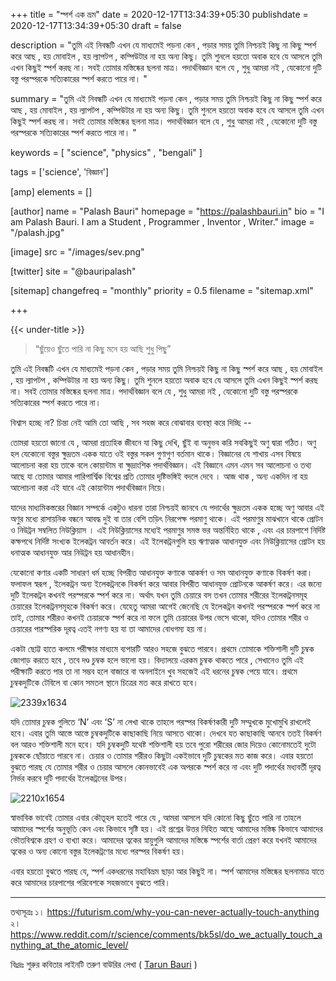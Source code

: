 +++
title = "স্পর্শ এক ভ্রম"
date = 2020-12-17T13:34:39+05:30
publishdate = 2020-12-17T13:34:39+05:30
draft = false

description = "তুমি এই নিবন্ধটি এখন যে মাধ্যমেই পড়না কেন , পড়ার সময় তুমি নিশ্চয়ই কিছু না কিছু স্পর্শ করে আছ , হয় মোবাইল , হয় ল্যাপটপ , কম্পিউটার না হয় অন্য কিছু। তুমি শুনলে হয়তো অবাক হবে যে আসলে তুমি এখন কিছুই স্পর্শ করছ না। সবই তোমার মস্তিষ্কের ছলনা মাত্র। পদার্থবিজ্ঞান বলে যে , শুধু আমরা নই , যেকোনো দুটি বস্তু পরস্পরকে সত্যিকারের স্পর্শ করতে পারে না। "

summary = "তুমি এই নিবন্ধটি এখন যে মাধ্যমেই পড়না কেন , পড়ার সময় তুমি নিশ্চয়ই কিছু না কিছু স্পর্শ করে আছ , হয় মোবাইল , হয় ল্যাপটপ , কম্পিউটার না হয় অন্য কিছু। তুমি শুনলে হয়তো অবাক হবে যে আসলে তুমি এখন কিছুই স্পর্শ করছ না। সবই তোমার মস্তিষ্কের ছলনা মাত্র। পদার্থবিজ্ঞান বলে যে , শুধু আমরা নই , যেকোনো দুটি বস্তু পরস্পরকে সত্যিকারের স্পর্শ করতে পারে না। "


keywords = [
    "science",
    "physics" ,
    "bengali"
]

tags = ['science', 'বিজ্ঞান']

[amp]
    elements = []


[author]
    name = "Palash Bauri"
    homepage = "https://palashbauri.in"
    bio = "I am Palash Bauri. I am a Student , Programmer , Inventor , Writer."
    image = "/palash.jpg"

[image]
    src = "/images/sev.png"    

[twitter]
    site = "@bauripalash"

[sitemap]
    changefreq = "monthly"
    priority = 0.5
    filename = "sitemap.xml"

+++

{{< under-title >}}

> “ছুঁয়েও ছুঁতে পারি না কিছু
> মনে হয় আছি শুধু পিছু”

তুমি এই নিবন্ধটি এখন যে মাধ্যমেই পড়না কেন , পড়ার সময় তুমি নিশ্চয়ই কিছু না কিছু স্পর্শ করে আছ , হয় মোবাইল , হয় ল্যাপটপ , কম্পিউটার না হয় অন্য কিছু। তুমি শুনলে হয়তো অবাক হবে যে আসলে তুমি এখন কিছুই স্পর্শ করছ না। সবই তোমার মস্তিষ্কের ছলনা মাত্র। পদার্থবিজ্ঞান বলে যে , শুধু আমরা নই , যেকোনো দুটি বস্তু পরস্পরকে সত্যিকারের স্পর্শ করতে পারে না। 

বিশ্বাস হচ্ছে না? চিন্তা নেই আমি তো আছি , সব সহজ করে বোঝাবার ব্যবস্থা করে দিচ্ছি -- 


তোমরা হয়তো জানো যে , আমরা প্রত্যহিক জীবনে যা কিছু দেখি, ছুঁই বা অনুভব করি সবকিছুই অণু দ্বারা গঠিত। অণু হল যেকোনো বস্তুর ক্ষুদ্রতম একক যাতে ওই বস্তুর সকল গুণাগুণ বর্তমান থাকে। বিজ্ঞানের যে শাখায় এসব বিষয়ে আলোচনা করা হয় তাকে বলে কোয়ান্টাম বা ক্ষুদ্রাংশিক পদার্থবিজ্ঞান। এই বিজ্ঞানে এমন এমন সব আলোচনা ও তথ্য আছে যা তোমার আমার পারিপার্শ্বিক বিশ্বের প্রতি তোমার দৃষ্টিভঙ্গিই বদলে দেবে । আজ থাক , অন্য একদিন না হয় আলোচনা করা এই যাবে এই কোয়ান্টাম পদার্থবিজ্ঞান নিয়ে।


যাদের মাধ্যমিকস্তরের বিজ্ঞান সম্পর্কে একটুও ধারনা তারা নিশ্চয়ই জানবে যে পদার্থের ক্ষুদ্রতম একক হচ্ছে অণু আবার এই অণুর মধ্যে রাসায়নিক বন্ধনে আবদ্ধ দুই বা তার বেশি তড়িৎ নিরপেক্ষ পরমাণু থাকে। এই পরমাণুর মাঝখানে থাকে প্রোটন ও নিউট্রন সম্বলিত নিউক্লিয়াস । এই নিউক্লিয়াসের মধ্যেই পরমাণুর সমস্ত ভর অন্তর্নিহিত থাকে , এবং এর চারপাশে নির্দিষ্ট কক্ষপথে নির্দিষ্ট সংখ্যক ইলেকট্রন আবর্তন করে। এই ইলেকট্রনগুলি হয় ঋণাত্মক আধানযুক্ত এবং নিউক্লিয়াসের প্রোটন হয় ধনাত্মক আধানযুক্ত আর নিউট্রন হয় আধানহীন। 


যেকোনো কণার একটি সাধারণ ধর্ম হচ্ছে বিপরীত আধানযুক্ত কণাকে আকর্ষণ ও সম আধানযুক্ত কণাকে বিকর্ষণ করা। ফলাফল স্বরূপ , ইলেকট্রন অন্য ইলেকট্রনকে বিকর্ষণ করে আবার বিপরীত আধানযুক্ত প্রোটনকে আকর্ষণ করে। এর জন্যে দুটি ইলেকট্রন কখনই পরস্পরকে স্পর্শ করে না। অর্থাৎ যখন তুমি চেয়ারে বস তখন তোমার শরীরের ইলেকট্রনসমূহ চেয়ারের ইলেকট্রনসমূহকে বিকর্ষণ করে। যেহেতু আমরা আগেই জেনেছি যে ইলেকট্রন কখনই পরস্পরকে স্পর্শ করে না তাই, তোমার শরীরও কখনই চেয়ারকে স্পর্শ করে না ফলে তুমি চেয়ারের উপর ভেসে থাকো, যদিও তোমার শরীর ও চেয়ারের পারস্পরিক দূরত্ব এতই নগণ্য হয় যা তা আমাদের বোধগম্য হয় না। 


একটা ছোট্ট হাতে কলমে পরীক্ষার মাধ্যমে ব্যপারটি আরও সহজে বুঝতে পারবে। প্রথমে তোমাকে শক্তিশালী দুটি চুম্বক জোগাড় করতে হবে , তবে দণ্ড চুম্বক হলে ভালো হয়। বিদ্যালয়ে এরকম চুম্বক থাকতে পারে , সেখানেও তুমি এই পরীক্ষাটি করতে পার তা না সম্ভব হলে বাজারে বা অনলাইনে খুব সহজেই এই ধরনের চুম্বক পেয়ে যাবে। 
প্রথমে চুম্বকদুটিকে টেবিলে বা কোন সমতল স্থানে চিত্রের মত করে রাখতে হবে। 

![](https://i.imgur.com/CENw050.jpg "2339x1634")


যদি তোমার চুম্বক গুলিতে ‘N’ এবং ‘S’ না লেখা থাকে তাহলে পরস্পর বিকর্ষণকারী দুটি সম্মুখকে মুখোমুখি রাখলেই হবে। এবার তুমি আস্তে আস্তে চুম্বকদুটিকে কাছাকাছি নিয়ে আসতে থাকো। দেখবে যত কাছাকাছি আনবে ততই বিকর্ষণ বল আরও শক্তিশালী মনে হবে। যদি চুম্বকদুটি যথেষ্ট শক্তিশালী হয় তবে পুরো শরীরের জোর দিয়েও কোনোমতেই দুটো চুম্বককে ছোঁয়াতে পারবে না। চেয়ার ও তোমার শরীরও কিছুটা একইভাবে দুটি চুম্বকের মত কাজ করে। এবার হয়তো বুঝতে পারছ যে তোমার শরীর ও চেয়ার আসলে কোনভাবেই এক অপরকে স্পর্শ করে না এবং দুটি পদার্থের মধ্যবর্তী দূরত্ব নির্ভর করবে দুটি পদার্থের ইলেকট্রনের উপর। 

![](https://i.imgur.com/8MhLQOZ.jpg "2210x1654")

স্বাভাবিক ভাবেই তোমার এবার কৌতূহল হতেই পারে যে , আমরা আসলে যদি কোনো কিছু ছুঁতে পারি না তাহলে আমাদের স্পর্শের অনুভূতি কেন এবং কিভাবে সৃষ্টি হয়। এই প্রশ্নের উত্তর নিহিত আছে আমাদের মস্তিষ্ক কিভাবে আমাদের ভৌতবিশ্বকে গ্রহণ ও ব্যখ্যা করে। আমাদের ত্বকের স্নায়ুগুলি আমাদের মস্তিষ্কে স্পর্শের বার্তা প্রেরণ করে যখনই আমাদের ত্বকের ও অন্য কোনো বস্তুর ইলেকট্রণের মধ্যে পরস্পর বিকর্ষণ হয়। 


এবার হয়তো বুঝতে পারছ যে, স্পর্শ একধরনের মহাবিভ্রম ছাড়া আর কিছুই না। স্পর্শ আমাদের মস্তিষ্কের ছলনামাত্র যাতে করে আমাদের চারপাশের পরিবেশকে সহজভাবে বুঝতে পারি। 

---

তথ্যসূত্রঃ
১। <https://futurism.com/why-you-can-never-actually-touch-anything>
২। <https://www.reddit.com/r/science/comments/bk5sl/do_we_actually_touch_anything_at_the_atomic_level/>

বিঃদ্রঃ শুরুর কবিতার লাইনটি তরুণ বাউরির লেখা ( [Tarun Bauri](https://www.facebook.com/tarunbauripp/) )


